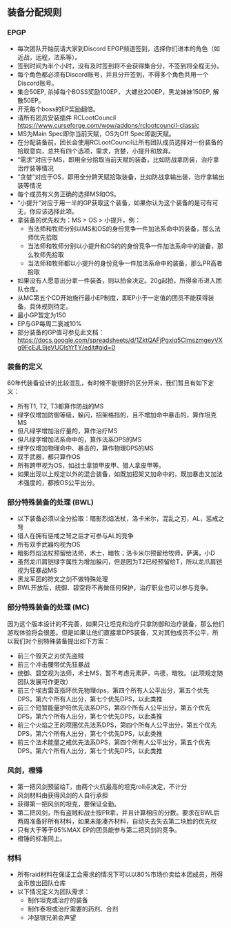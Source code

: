 ## 装备分配规则

### EPGP
  - 每次团队开始前请大家到Discord EPGP频道签到，选择你们进本的角色（如近战，远程，法系等）。
  - 签到时间为半个小时，没有及时签到将不会获得集合分，不签到将全程无分。
  - 每个角色都必须有Discord账号，并且分开签到，不得多个角色共用一个Discord账号。
  - 集合50EP, 杀掉每个BOSS奖励100EP， 大螺丝200EP，黑龙妹妹150EP, 解散50EP。
  - 开荒每个boss的EP奖励翻倍。
  - 请所有团员安装插件 RCLootCouncil https://www.curseforge.com/wow/addons/rclootcouncil-classic
  - MS为Main Spec即你当前天赋，OS为Off Spec即副天赋。
  - 在分配装备前，团长会使用RCLootCouncil让所有团队成员选择对一份装备的拾取意向，总共有四个选项，需求，贪婪，小提升和放弃。
  - “需求”对应于MS，即用全分拾取当前天赋的装备，比如防战拿防装，治疗拿治疗装等情况
  - “贪婪”对应于OS，即用全分跨天赋拾取装备，比如防战拿输出装，治疗拿输出装等情况
  - 每个成员有义务正确的选择MS和OS。
  - “小提升”对应于用一半的GP获取这个装备，如果你认为这个装备的是可有可无，你应该选择此项。
  - 拿装备的优先权为：MS > OS > 小提升，例：
    - 当法师和牧师分别以MS和OS的身份竞争一件加法系命中的装备，那么法师优先拾取
    - 当法师和牧师分别以小提升和OS的的身份竞争一件加法系命中的装备，那么牧师先拾取
    - 当法师和牧师都以小提升的身份竞争一件加法系命中的装备，那么PR高者拾取
  - 如果没有人愿意出分拿一件装备，则以拍金决定。20g起拍，所得金币进入团队仓库。
  - 从MC第五个CD开始施行最小EP制度，即EP小于一定值的团员不能获得装备。具体规则待定。
  - 最小GP暂定为150
  - EP与GP每周二衰减10%
  - 部分装备的GP值可参见此文档：https://docs.google.com/spreadsheets/d/1ZktQAFjPgxiq5ClmszmgeyVXg9FcEJL9jeVUOlsYrTY/edit#gid=0

### 装备的定义
  
  60年代装备设计的比较混乱，有时候不能很好的区分开来，我们暂且有如下定义：
  
  - 所有T1, T2, T3都算作防战的MS
  - 绿字仅增加防御等级，躲闪，招架格挡的，且不增加命中暴击的，算作坦克MS
  - 但凡绿字增加治疗量的，算作治疗MS
  - 但凡绿字增加法系命中的，算作法系DPS的MS
  - 绿字仅增加物理命中、暴击的，算作物理DPS的MS
  - 双手武器，都只算作OS
  - 所有跨甲视为OS，如战士拿锁甲皮甲、猎人拿皮甲等。
  - 如果出现以上规定以外的混合装备，如既加招架又加命中的，既加暴击又加法术强度的，都按OS公平出分。

### 部分特殊装备的处理 (BWL)
  - 以下装备必须以全分拾取：暗影烈焰法杖，洛卡米尔，混乱之刃，AL，惩戒之弩
  - 猎人在拥有惩戒之弩之后才可参与AL的竞争
  - 所有双手武器均视为OS
  - 暗影烈焰法杖预留给法师，术士，暗牧；洛卡米尔预留给牧师，萨满，小D
  - 虽然龙爪肩铠绿字属性为增加躲闪，但是因为T2已经预留给T，所以龙爪肩铠视为狂暴战MS
  - 黑龙军团的符文之剑不做特殊处理
  - BWL开放后，统御、碧空将不再做任何保护，治疗职业也可以参与竞争。

### 部分特殊装备的处理 (MC)

  因为这个版本设计的不完善，如果只让坦克和治疗只拿防御和治疗装备，那么他们游戏体验将会很差。但是如果让他们直接拿DPS装备，又对其他成员不公平，所以我们对个别特殊装备提出如下方案：

  - 前三个毁灭之刃优先盗贼
  - 前三个冲击腰带优先狂暴战
  - 统御、碧空视为法师，术士MS，暂不考虑元素萨，鸟德，暗牧。（此项规定随团队发展可作更改）
  - 前三个埃古雷亚指环优先物理dps，第四个所有人公平出分，第五个优先DPS，第六个所有人出分，第七个优先DPS，以此类推
  - 前三个短暂能量护符优先法系DPS，第四个所有人公平出分，第五个优先DPS，第六个所有人出分，第七个优先DPS，以此类推
  - 前三个火焰之王的项圈优先法系DPS，第四个所有人公平出分，第五个优先DPS，第六个所有人出分，第七个优先DPS，以此类推
  - 前三个法术能量之戒优先法系DPS，第四个所有人公平出分，第五个优先DPS，第六个所有人出分，第七个优先DPS，以此类推
  

### 风剑，橙锤

  - 第一把风剑预留给T，由两个火抗最高的坦克roll点决定，不计分
  - 风剑材料由获得风剑的人自行承担
  - 获得第一把风剑的坦克，要保证全勤。
  - 第二把风剑，所有盗贼和战士按PR拿，并且计算相应的分数。要求在BWL后两周准备好所有材料，如果未能凑齐材料，自动失去失去第二块脸的优先权
  - 只有大于等于95%MAX EP的团员能参与第二把风剑的竞争。
  - 橙锤的标准同上。

### 材料
  - 所有raid材料在保证工会需求的情况下可以以80%市场价卖给本团成员，所得金币放出团队仓库
  - 以下情况定义为团队需求：
    - 制作坦克或治疗的装备
    - 制作泰坦或治疗需要的药剂、合剂
    - 冲瑟银兄弟会声望



